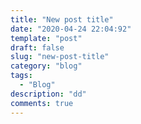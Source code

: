 ```yaml
---
title: "New post title"
date: "2020-04-24 22:04:92"
template: "post"
draft: false
slug: "new-post-title"
category: "blog"
tags:
  - "Blog"
description: "dd"
comments: true
---
```

